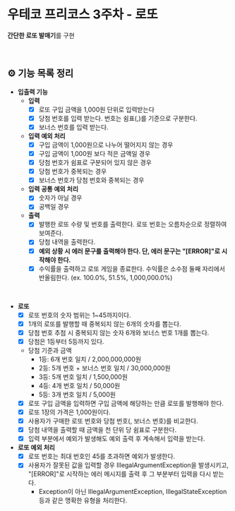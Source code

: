 # 우테코 프리코스 3주차 - 로또

**간단한 로또 발매기**를 구현

<br/>

## ⚙️ 기능 목록 정리

- **입출력 기능**
    - **입력**
        - [x] 로또 구입 금액을 1,000원 단위로 입력받는다
        - [x] 당첨 번호를 입력 받는다. 번호는 쉼표(,)를 기준으로 구분한다.
        - [x] 보너스 번호를 입력 받는다.
    - **입력 예외 처리**
        - [x] 구입 금액이 1,000원으로 나누어 떨어지지 않는 경우
        - [x] 구입 금액이 1,000원 보다 적은 금액일 경우
        - [x] 당첨 번호가 쉼표로 구분되어 있지 않은 경우
        - [x] 당첨 번호가 중복되는 경우
        - [x] 보너스 번호가 당첨 번호와 중복되는 경우
    - **입력 공통 예외 처리**
        - [x] 숫자가 아닐 경우
        - [x] 공백일 경우
    - **출력**
        - [x] 발행한 로또 수량 및 번호를 출력한다. 로또 번호는 오름차순으로 정렬하여 보여준다.
        - [x] 당첨 내역을 출력한다.
        - [x] **예외 상황 시 에러 문구를 출력해야 한다. 단, 에러 문구는 "[ERROR]"로 시작해야 한다.**
        - [x] 수익률을 출력하고 로또 게임을 종료한다. 수익률은 소수점 둘째 자리에서 반올림한다. (ex. 100.0%, 51.5%, 1,000,000.0%)

<br/>

- **로또**
    - [x] 로또 번호의 숫자 범위는 1~45까지이다.
    - [x] 1개의 로또를 발행할 때 중복되지 않는 6개의 숫자를 뽑는다.
    - [x] 당첨 번호 추첨 시 중복되지 않는 숫자 6개와 보너스 번호 1개를 뽑는다.
    - [x] 당첨은 1등부터 5등까지 있다.
    - 당첨 기준과 금액
        - 1등: 6개 번호 일치 / 2,000,000,000원
        - 2등: 5개 번호 + 보너스 번호 일치 / 30,000,000원
        - 3등: 5개 번호 일치 / 1,500,000원
        - 4등: 4개 번호 일치 / 50,000원
        - 5등: 3개 번호 일치 / 5,000원
    - [x] 로또 구입 금액을 입력하면 구입 금액에 해당하는 만큼 로또를 발행해야 한다.
    - [x] 로또 1장의 가격은 1,000원이다.
    - [x] 사용자가 구매한 로또 번호와 당첨 번호(, 보너스 번호)를 비교한다.
    - [x] 당첨 내역을 출력할 때 금액을 천 단위 당 쉼표로 구분한다.
    - [x] 입력 부분에서 예외가 발생해도 예외 출력 후 계속해서 입력을 받는다.

- **로또 예외 처리**
  - [x] 로또 번호는 최대 번호인 45를 초과하면 예외가 발생한다.
  - [x] 사용자가 잘못된 값을 입력할 경우 IllegalArgumentException을 발생시키고, "[ERROR]"로 시작하는 에러 메시지를 출력 후 그 부분부터 입력을 다시 받는다.
      - Exception이 아닌 IllegalArgumentException, IllegalStateException 등과 같은 명확한 유형을 처리한다.